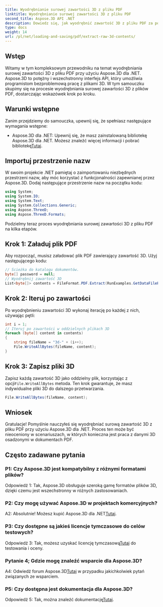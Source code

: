 ```yaml
---
title: Wyodrębnianie surowej zawartości 3D z pliku PDF
linktitle: Wyodrębnianie surowej zawartości 3D z pliku PDF
second_title: Aspose.3D API .NET
description: Dowiedz się, jak wyodrębnić zawartość 3D z pliku PDF za pomocą Aspose.3D dla .NET. Przewodnik krok po kroku z przykładami kodu.
type: docs
weight: 14
url: /pl/net/loading-and-saving/pdf/extract-raw-3d-contents/
---
```

## Wstęp

Witamy w tym kompleksowym przewodniku na temat wyodrębniania surowej zawartości 3D z pliku PDF przy użyciu Aspose.3D dla .NET. Aspose.3D to potężny i wszechstronny interfejs API, który umożliwia programistom bezproblemową pracę z plikami 3D. W tym samouczku skupimy się na procesie wyodrębniania surowej zawartości 3D z plików PDF, dostarczając wskazówek krok po kroku.

## Warunki wstępne

Zanim przejdziemy do samouczka, upewnij się, że spełniasz następujące wymagania wstępne:

-  Aspose.3D dla .NET: Upewnij się, że masz zainstalowaną bibliotekę Aspose.3D dla .NET. Możesz znaleźć więcej informacji i pobrać bibliotekę[Tutaj](https://releases.aspose.com/3d/net/).

## Importuj przestrzenie nazw

W swoim projekcie .NET pamiętaj o zaimportowaniu niezbędnych przestrzeni nazw, aby móc korzystać z funkcjonalności zapewnianej przez Aspose.3D. Dodaj następujące przestrzenie nazw na początku kodu:

```csharp
using System;
using System.IO;
using System.Text;
using System.Collections.Generic;
using Aspose.ThreeD;
using Aspose.ThreeD.Formats;
```

Podzielmy teraz proces wyodrębniania surowej zawartości 3D z pliku PDF na kilka etapów.

## Krok 1: Załaduj plik PDF

Aby rozpocząć, musisz załadować plik PDF zawierający zawartość 3D. Użyj następującego kodu:

```csharp
// Ścieżka do katalogu dokumentów.
byte[] password = null;
// Wyodrębnij zawartość 3D
List<byte[]> contents = FileFormat.PDF.Extract(RunExamples.GetDataFilePath("House_Design.pdf"), password);
```

## Krok 2: Iteruj po zawartości

Po wyodrębnieniu zawartości 3D wykonaj iterację po każdej z nich, używając pętli:

```csharp
int i = 1;
// Iteruj po zawartości w oddzielnych plikach 3D
foreach (byte[] content in contents)
{
    string fileName = "3d-" + (i++);
    File.WriteAllBytes(fileName, content);
}
```

## Krok 3: Zapisz pliki 3D

 Zapisz każdą zawartość 3D jako oddzielny plik, korzystając z opcji`File.WriteAllBytes` metoda. Ten krok gwarantuje, że masz indywidualne pliki 3D do dalszego przetwarzania.

```csharp
File.WriteAllBytes(fileName, content);
```

## Wniosek

Gratulacje! Pomyślnie nauczyłeś się wyodrębniać surową zawartość 3D z pliku PDF przy użyciu Aspose.3D dla .NET. Proces ten może być nieoceniony w scenariuszach, w których konieczna jest praca z danymi 3D osadzonymi w dokumentach PDF.

## Często zadawane pytania

### P1: Czy Aspose.3D jest kompatybilny z różnymi formatami plików?

Odpowiedź 1: Tak, Aspose.3D obsługuje szeroką gamę formatów plików 3D, dzięki czemu jest wszechstronny w różnych zastosowaniach.

### P2: Czy mogę używać Aspose.3D w projektach komercyjnych?

 A2: Absolutnie! Możesz kupić Aspose.3D dla .NET[Tutaj](https://purchase.aspose.com/buy).

### P3: Czy dostępne są jakieś licencje tymczasowe do celów testowych?

 Odpowiedź 3: Tak, możesz uzyskać licencję tymczasową[Tutaj](https://purchase.aspose.com/temporary-license/) do testowania i oceny.

### Pytanie 4; Gdzie mogę znaleźć wsparcie dla Aspose.3D?

 A4: Odwiedź forum Aspose.3D[Tutaj](https://forum.aspose.com/c/3d/18) w przypadku jakichkolwiek pytań związanych ze wsparciem.

### P5: Czy dostępna jest dokumentacja dla Aspose.3D?

 Odpowiedź 5: Tak, można znaleźć dokumentację[Tutaj](https://reference.aspose.com/3d/net/).